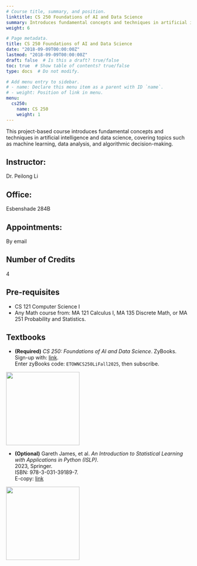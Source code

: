 ```yaml
---
# Course title, summary, and position.
linktitle: CS 250 Foundations of AI and Data Science
summary: Introduces fundamental concepts and techniques in artificial intelligence and data science, covering topics such as machine learning, data analysis, and algorithmic decision-making.
weight: 6

# Page metadata.
title: CS 250 Foundations of AI and Data Science
date: "2018-09-09T00:00:00Z"
lastmod: "2018-09-09T00:00:00Z"
draft: false  # Is this a draft? true/false
toc: true  # Show table of contents? true/false
type: docs  # Do not modify.

# Add menu entry to sidebar.
# - name: Declare this menu item as a parent with ID `name`.
# - weight: Position of link in menu.
menu:
  cs250:
    name: CS 250
    weight: 1
---
```



This project-based course introduces fundamental concepts and techniques in artificial intelligence and data science, covering topics such as machine learning, data analysis, and algorithmic decision-making.

## Instructor:

Dr. Peilong Li

## Office:

Esbenshade 284B

## Appointments:

By email

## Number of Credits

4

## Pre-requisites

* CS 121 Computer Science I
* Any Math course from: MA 121 Calculus I, MA 135 Discrete Math, or MA 251 Probability and Statistics.

## Textbooks

* **(Required)**
*CS 250: Foundations of AI and Data Science*.
ZyBooks. \
Sign-up with: [link](learn.zybooks.com). \
Enter zyBooks code: `ETOWNCS250LiFall2025`, then subscribe.
<img src="/files/cs250/cs250_zyBooks.png" width="200">

* **(Optional)** Gareth James, et al.
*An Introduction to Statistical Learning with Applications in Python (ISLP)*. \
2023, Springer. \
ISBN: 978-3-031-39189-7. \
E-copy: [link](https://www.statlearning.com)
<img src="https://images.squarespace-cdn.com/content/v1/5ff2adbe3fe4fe33db902812/8b373fbe-d1b4-4351-b803-0d3cd5bba1b0/ISLP_cover.png" width="200">
